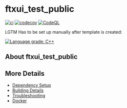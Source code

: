 # ftxui_test_public

[![ci](https://github.com/isuis3322/ftxui_test_public/actions/workflows/ci.yml/badge.svg)](https://github.com/isuis3322/ftxui_test_public/actions/workflows/ci.yml)
[![codecov](https://codecov.io/gh/isuis3322/ftxui_test_public/branch/main/graph/badge.svg)](https://codecov.io/gh/isuis3322/ftxui_test_public)
[![CodeQL](https://github.com/isuis3322/ftxui_test_public/actions/workflows/codeql-analysis.yml/badge.svg)](https://github.com/isuis3322/ftxui_test_public/actions/workflows/codeql-analysis.yml)

LGTM Has to be set up manually after template is created:

[![Language grade: C++](https://img.shields.io/lgtm/grade/cpp/github/isuis3322/ftxui_test_public)](https://lgtm.com/projects/g/isuis3322/ftxui_test_public/context:cpp)

## About ftxui_test_public



## More Details

 * [Dependency Setup](README_dependencies.md)
 * [Building Details](README_building.md)
 * [Troubleshooting](README_troubleshooting.md)
 * [Docker](README_docker.md)
